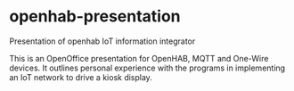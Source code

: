 # openhab-presentation
Presentation of openhab IoT information integrator

This is an OpenOffice presentation for OpenHAB, MQTT and One-Wire devices.
It outlines personal experience with the programs in implementing an
IoT network to drive a kiosk display.
